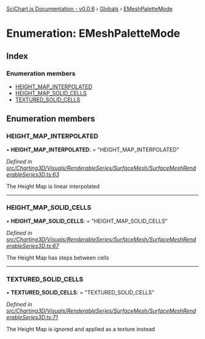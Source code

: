 [SciChart.js Documentation - v0.0.6](../README.md) › [Globals](../globals.md) › [EMeshPaletteMode](emeshpalettemode.md)

# Enumeration: EMeshPaletteMode

## Index

### Enumeration members

* [HEIGHT_MAP_INTERPOLATED](emeshpalettemode.md#height_map_interpolated)
* [HEIGHT_MAP_SOLID_CELLS](emeshpalettemode.md#height_map_solid_cells)
* [TEXTURED_SOLID_CELLS](emeshpalettemode.md#textured_solid_cells)

## Enumeration members

###  HEIGHT_MAP_INTERPOLATED

• **HEIGHT_MAP_INTERPOLATED**: = "HEIGHT_MAP_INTERPOLATED"

*Defined in [src/Charting3D/Visuals/RenderableSeries/SurfaceMesh/SurfaceMeshRenderableSeries3D.ts:63](https://github.com/ABTSoftware/SciChart.Dev/blob/46671d21ce/Web/src/SciChart/src/Charting3D/Visuals/RenderableSeries/SurfaceMesh/SurfaceMeshRenderableSeries3D.ts#L63)*

The Height Map is linear interpolated

___

###  HEIGHT_MAP_SOLID_CELLS

• **HEIGHT_MAP_SOLID_CELLS**: = "HEIGHT_MAP_SOLID_CELLS"

*Defined in [src/Charting3D/Visuals/RenderableSeries/SurfaceMesh/SurfaceMeshRenderableSeries3D.ts:67](https://github.com/ABTSoftware/SciChart.Dev/blob/46671d21ce/Web/src/SciChart/src/Charting3D/Visuals/RenderableSeries/SurfaceMesh/SurfaceMeshRenderableSeries3D.ts#L67)*

The Height Map has steps between cells

___

###  TEXTURED_SOLID_CELLS

• **TEXTURED_SOLID_CELLS**: = "TEXTURED_SOLID_CELLS"

*Defined in [src/Charting3D/Visuals/RenderableSeries/SurfaceMesh/SurfaceMeshRenderableSeries3D.ts:71](https://github.com/ABTSoftware/SciChart.Dev/blob/46671d21ce/Web/src/SciChart/src/Charting3D/Visuals/RenderableSeries/SurfaceMesh/SurfaceMeshRenderableSeries3D.ts#L71)*

The Height Map is ignored and applied as a texture instead
